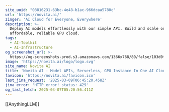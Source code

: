 ```yaml
---
site_uuid: "08816231-63bc-4e48-b1ac-966dcaa5780c"
url: 'https://novita.ai/'
zinger: 'AI Cloud for Everyone, Everywhere'
description: >-
  Deploy AI models effortlessly with our simple API. Build and scale on the most
  affordable, reliable GPU cloud.
tags:
  - AI-Toolkit
  - AI-Infrastructure
og_screenshot_url: >-
  https://og-screenshots-prod.s3.amazonaws.com/1366x768/80/false/103d0fbce07303af3a64726b3cee4c831f03e61f1ce67fa2cce1f7647cea4c25.jpeg
image: 'https://novita.ai/logo/logo.svg'
site_name: Novita AI
title: 'Novita AI - Model APIs, Serverless, GPU Instance In One AI Cloud'
favicon: 'https://novita.ai/favicon.ico'
last_jina_request: '2025-03-09T06:45:20.458Z'
jina_error: 'HTTP error! status: 429'
og_last_fetch: 2025-03-07T05:20:56.411Z
---
```

[[AnythingLLM]]
